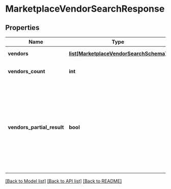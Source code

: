 # MarketplaceVendorSearchResponse


## Properties
Name | Type | Description | Notes
------------ | ------------- | ------------- | -------------
**vendors** | [**list[MarketplaceVendorSearchSchema]**](MarketplaceVendorSearchSchema.md) | List of vendors. | [optional] 
**vendors_count** | **int** | Count of matched results. | 
**vendors_partial_result** | **bool** | Indicates whether response contains partial result. It could be in case when request took too long and was terminated by timeout. | [optional] 

[[Back to Model list]](../README.md#documentation-for-models) [[Back to API list]](../README.md#documentation-for-api-endpoints) [[Back to README]](../README.md)


